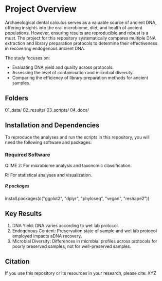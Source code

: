 # Project Overview
Archaeological dental calculus serves as a valuable source of ancient DNA, offering insights into the oral microbiome, diet, and health of ancient populations. However, ensuring results are reproducible and robust is a must. The project for this repository systematically compares multiple DNA extraction and library preparation protocols to determine their effectiveness in recovering endogenous ancient DNA.

The study focuses on:

- Evaluating DNA yield and quality across protocols.
- Assessing the level of contamination and microbial diversity.
- Comparing the efficiency of library preparation methods for ancient samples.

## Folders 
01_data/
02_results/
03_scripts/
04_docs/

## Installation and Dependencies
To reproduce the analyses and run the scripts in this repository, you will need the following software and packages:

### Required Software
QIIME 2: For microbiome analysis and taxonomic classification.

R: For statistical analyses and visualization.

##### R packages 
install.packages(c("ggplot2", "dplyr", "phyloseq", "vegan", "reshape2"))

## Key Results
1. DNA Yield: DNA varies according to wet lab protocol. 
2. Endogenous Content: Preservation state of sample and wet lab protocol employed impacts aDNA recovery.
3. Microbial Diversity: Differences in microbial profiles across protocols for poorly preserved samples, not for well-preserved samples.

## Citation
If you use this repository or its resources in your research, please cite:
XYZ



